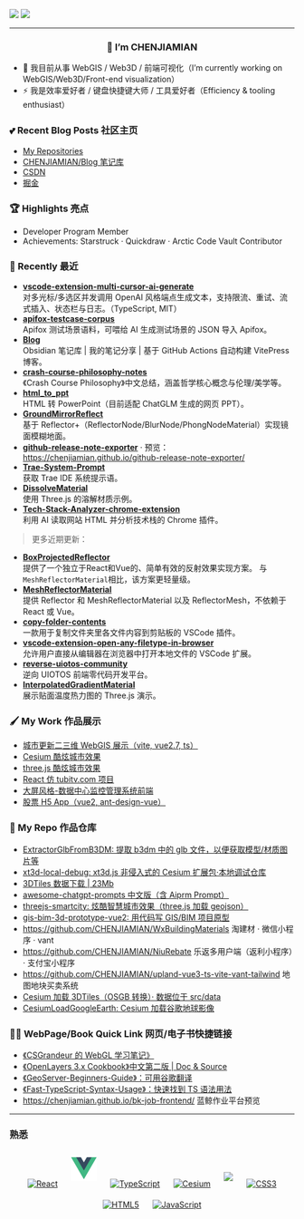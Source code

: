 [![](https://visitcount.itsvg.in/api?id=CHENJIAMIAN&icon=0&color=0)](https://visitcount.itsvg.in)
[![](https://img.shields.io/badge/Donate-Buy%20Me%20A%20Coffee-orange.svg?style=flat-square&logo=buymeacoffee)](https://www.buymeacoffee.com/CHENJIAMIAN)

---
### <div align="center">💫 I’m CHENJIAMIAN</div>  

- 🔭 我目前从事 WebGIS / Web3D / 前端可视化（I’m currently working on WebGIS/Web3D/Front-end visualization）
- ⚡ 我是效率爱好者 / 键盘快捷键大师 / 工具爱好者（Efficiency & tooling enthusiast）

### 💕 Recent Blog Posts 社区主页

- [My Repositories](https://github.com/CHENJIAMIAN?tab=repositories&q=&type=source&language=&sort=)
- [CHENJIAMIAN/Blog 笔记库](https://github.com/CHENJIAMIAN/Blog)
- [CSDN](https://blog.csdn.net/a571574085)
- [掘金](https://juejin.cn/user/1081575171693799)

### 🏆 Highlights 亮点

- Developer Program Member
- Achievements: Starstruck · Quickdraw · Arctic Code Vault Contributor

### 🎇 Recently 最近

- **[vscode-extension-multi-cursor-ai-generate](https://github.com/CHENJIAMIAN/vscode-extension-multi-cursor-ai-generate)**  
  对多光标/多选区并发调用 OpenAI 风格端点生成文本，支持限流、重试、流式插入、状态栏与日志。（TypeScript, MIT）
- **[apifox-testcase-corpus](https://github.com/CHENJIAMIAN/apifox-testcase-corpus)**  
  Apifox 测试场景语料，可喂给 AI 生成测试场景的 JSON 导入 Apifox。
- **[Blog](https://github.com/CHENJIAMIAN/Blog)**  
  Obsidian 笔记库 | 我的笔记分享 | 基于 GitHub Actions 自动构建 VitePress 博客。
- **[crash-course-philosophy-notes](https://github.com/CHENJIAMIAN/crash-course-philosophy-notes)**  
  《Crash Course Philosophy》中文总结，涵盖哲学核心概念与伦理/美学等。
- **[html_to_ppt](https://github.com/CHENJIAMIAN/html_to_ppt)**  
  HTML 转 PowerPoint（目前适配 ChatGLM 生成的网页 PPT）。
- **[GroundMirrorReflect](https://github.com/CHENJIAMIAN/GroundMirrorReflect)**  
  基于 Reflector+（ReflectorNode/BlurNode/PhongNodeMaterial）实现镜面模糊地面。
- **[github-release-note-exporter](https://github.com/CHENJIAMIAN/github-release-note-exporter)** · 预览：<https://chenjiamian.github.io/github-release-note-exporter/>
- **[Trae-System-Prompt](https://github.com/CHENJIAMIAN/Trae-System-Prompt)**  
  获取 Trae IDE 系统提示语。
- **[DissolveMaterial](https://github.com/CHENJIAMIAN/DissolveMaterial)**  
  使用 Three.js 的溶解材质示例。
- **[Tech-Stack-Analyzer-chrome-extension](https://github.com/CHENJIAMIAN/Tech-Stack-Analyzer-chrome-extension)**  
  利用 AI 读取网站 HTML 并分析技术栈的 Chrome 插件。

> 更多近期更新：  
- **[BoxProjectedReflector](https://github.com/CHENJIAMIAN/BoxProjectedReflector)**  
  提供了一个独立于React和Vue的、简单有效的反射效果实现方案。 与`MeshReflectorMaterial`相比，该方案更轻量级。
- **[MeshReflectorMaterial](https://github.com/CHENJIAMIAN/MeshReflectorMaterial)**  
  提供 Reflector 和 MeshReflectorMaterial 以及 ReflectorMesh，不依赖于 React 或 Vue。  
- **[copy-folder-contents](https://github.com/CHENJIAMIAN/copy-folder-contents)**  
  一款用于复制文件夹里各文件内容到剪贴板的 VSCode 插件。  
- **[vscode-extension-open-any-filetype-in-browser](https://github.com/CHENJIAMIAN/vscode-extension-open-any-filetype-in-browser)**  
  允许用户直接从编辑器在浏览器中打开本地文件的 VSCode 扩展。  
- **[reverse-uiotos-community](https://github.com/CHENJIAMIAN/reverse-uiotos-community)**  
  逆向 UIOTOS 前端零代码开发平台。  
- **[InterpolatedGradientMaterial](https://github.com/CHENJIAMIAN/InterpolatedGradientMaterial)**  
  展示贴面温度热力图的 Three.js 演示。  
### 🖌️ My Work 作品展示

- [城市更新二三维 WebGIS 展示（vite, vue2.7, ts）](https://chenjiamian.github.io/city-update-3d/)
- [Cesium 酷炫城市效果](http://chenjiamian.me/xt3d-local-debug/)
- [three.js 酷炫城市效果](http://chenjiamian.me/threejs-smartcity/)
- [React 仿 tubitv.com 项目](https://chenjiamian.github.io/react-tubi-tv-main/)
- [大屏风格-数据中心监控管理系统前端](https://chenjiamian.github.io/TH-IDC/)
- [股票 H5 App（vue2, ant-design-vue）](https://chenjiamian.github.io/StockPage/)

### 🎉 My Repo 作品仓库

- [ExtractorGlbFromB3DM: 提取 b3dm 中的 glb 文件，以便获取模型/材质图片等](https://github.com/CHENJIAMIAN/ExtractorGlbFromB3DM/tree/master)
- [xt3d-local-debug: xt3d.js 非侵入式的 Cesium 扩展包·本地调试仓库](https://github.com/CHENJIAMIAN/xt3d-local-debug)
- [3DTiles 数据下载 | 23Mb](https://github.com/CHENJIAMIAN/mars3d-max-shihua-3dtiles)
- [awesome-chatgpt-prompts 中文版（含 Aiprm Prompt）](https://github.com/CHENJIAMIAN/awesome-chatgpt-prompts-zh-CN)
- [threejs-smartcity: 炫酷智慧城市效果（three.js 加载 geojson）](https://github.com/CHENJIAMIAN/threejs-smartcity)
- [gis-bim-3d-prototype-vue2: 用代码写 GIS/BIM 项目原型](https://github.com/CHENJIAMIAN/gis-bim-3d-prototype-vue2)
- <https://github.com/CHENJIAMIAN/WxBuildingMaterials> 淘建材 · 微信小程序 · vant
- <https://github.com/CHENJIAMIAN/NiuRebate> 乐返多用户端（返利小程序）· 支付宝小程序
- <https://github.com/CHENJIAMIAN/upland-vue3-ts-vite-vant-tailwind> 地图地块买卖系统
- [Cesium 加载 3DTiles（OSGB 转换）· 数据位于 src/data](https://github.com/CHENJIAMIAN/Cesium-Load-3DTiles-OSGB-Transformed)
- [CesiumLoadGoogleEarth: Cesium 加载谷歌地球影像](https://github.com/CHENJIAMIAN/CesiumLoadGoogleEarth)

### 👨‍💻 WebPage/Book Quick Link 网页/电子书快捷链接

- [《CSGrandeur 的 WebGL 学习笔记》](https://github.com/CHENJIAMIAN/note-of-learningwebgl-of-CSGrandeur)
- [《OpenLayers 3.x Cookbook》中文第二版 | Doc & Source](https://github.com/CHENJIAMIAN/OpenLayers-3.x-Cookbook-Doc)
- [《GeoServer-Beginners-Guide》：可用谷歌翻译](https://github.com/CHENJIAMIAN/GeoServer-Beginners-Guide)
- [《Fast-TypeScript-Syntax-Usage》：快速找到 TS 语法用法](https://github.com/CHENJIAMIAN/Fast-TypeScript-Syntax-Usage)
- <https://chenjiamian.github.io/bk-job-frontend/> 蓝鲸作业平台预览

---

### 熟悉

<div align="center">  
<a href="https://reactjs.org/" target="_blank"><img style="margin: 10px" src="https://profilinator.rishav.dev/skills-assets/react-original-wordmark.svg" alt="React" height="50" /></a>  
<a href="https://getbootstrap.com/docs/3.4/javascript/" target="_blank"><img style="margin: 10px" src="https://raw.githubusercontent.com/github/explore/80688e429a7d4ef2fca1e82350fe8e3517d3494d/topics/vue/vue.png" alt="Bootstrap" height="45" /></a>  
<a href="https://www.typescriptlang.org/" target="_blank"><img style="margin: 10px" src="https://profilinator.rishav.dev/skills-assets/typescript-original.svg" alt="TypeScript" height="50" /></a>
<a href="https://cesium.com/" target="_blank"><img style="margin: 10px" src="https://img.shields.io/badge/cesium-black?style=for-the-badge&logo=cesium&logoColor=white" alt="Cesium" height="50" /></a>  
<a href="https://threejs.org/" target="_blank"><img style="margin: 10px" src="https://img.shields.io/badge/threejs-black?style=for-the-badge&logo=three.js&logoColor=white" height="50" /></a>  
<a href="https://www.w3schools.com/css/" target="_blank"><img style="margin: 10px" src="https://profilinator.rishav.dev/skills-assets/css3-original-wordmark.svg" alt="CSS3" height="50" /></a>  
<a href="https://en.wikipedia.org/wiki/HTML5" target="_blank"><img style="margin: 10px" src="https://profilinator.rishav.dev/skills-assets/html5-original-wordmark.svg" alt="HTML5" height="50" /></a>  
<a href="https://www.javascript.com/" target="_blank"><img style="margin: 10px" src="https://profilinator.rishav.dev/skills-assets/javascript-original.svg" alt="JavaScript" height="50" /></a>  
</div>
